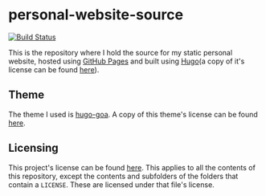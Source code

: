 # personal-website-source

[![Build Status](https://travis-ci.com/cezarmathe/personal-website.svg?branch=master)](https://travis-ci.com/cezarmathe/personal-website)

This is the repository where I hold the source for my static personal website, hosted using [GitHub Pages](https://pages.github.com) and built using [Hugo](https://gohugo.io)(a copy of it's license can be found [here](https://github.com/gohugoio/hugo/blob/master/LICENSE)).

## Theme

The theme I used is [hugo-goa](https://themes.gohugo.io/hugo-goa/). A copy of this theme's license can be found [here](https://github.com/shenoybr/hugo-goa/blob/master/LICENSE).

## Licensing

This project's license can be found [here](https://github.com/cezarmathe/personal-website/blob/master/LICENSE). This applies to all the contents of this repository, except the contents and subfolders of the folders that contain a `LICENSE`. These are licensed under that file's license.
